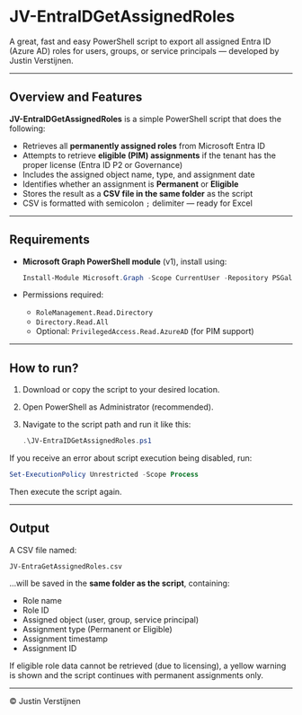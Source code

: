 # JV-EntraIDGetAssignedRoles

A great, fast and easy PowerShell script to export all assigned Entra ID (Azure AD) roles for users, groups, or service principals — developed by Justin Verstijnen.

---

## Overview and Features

**JV-EntraIDGetAssignedRoles** is a simple PowerShell script that does the following:

- Retrieves all **permanently assigned roles** from Microsoft Entra ID  
- Attempts to retrieve **eligible (PIM) assignments** if the tenant has the proper license (Entra ID P2 or Governance)  
- Includes the assigned object name, type, and assignment date  
- Identifies whether an assignment is **Permanent** or **Eligible**  
- Stores the result as a **CSV file in the same folder** as the script  
- CSV is formatted with semicolon `;` delimiter — ready for Excel  

---

## Requirements

- **Microsoft Graph PowerShell module** (v1), install using:

  ```powershell
  Install-Module Microsoft.Graph -Scope CurrentUser -Repository PSGallery -Force
  ```

- Permissions required:
  - `RoleManagement.Read.Directory`
  - `Directory.Read.All`
  - Optional: `PrivilegedAccess.Read.AzureAD` (for PIM support)

---

## How to run?

1. Download or copy the script to your desired location.  
2. Open PowerShell as Administrator (recommended).  
3. Navigate to the script path and run it like this:

   ```powershell
   .\JV-EntraIDGetAssignedRoles.ps1
   ```

If you receive an error about script execution being disabled, run:

```powershell
Set-ExecutionPolicy Unrestricted -Scope Process
```

Then execute the script again.

---

## Output

A CSV file named:

```
JV-EntraGetAssignedRoles.csv
```

…will be saved in the **same folder as the script**, containing:

- Role name  
- Role ID  
- Assigned object (user, group, service principal)  
- Assignment type (Permanent or Eligible)  
- Assignment timestamp  
- Assignment ID  

If eligible role data cannot be retrieved (due to licensing), a yellow warning is shown and the script continues with permanent assignments only.

---

© Justin Verstijnen
